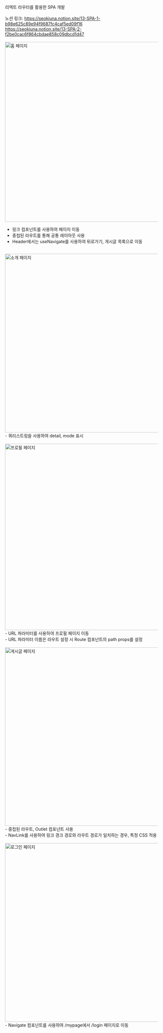 리액트 라우터를 활용한 SPA 개발<br/>
<br>
노션 링크:
https://seokjuna.notion.site/13-SPA-1-b98e625c89e94f9687fc4caf5ed09f16<br>
https://seokjuna.notion.site/13-SPA-2-f2be0cac6f864cbdae858c09dbcd1d47<br>
<br>
<img width="592" alt="홈 페이지" src="https://user-images.githubusercontent.com/102382351/195000436-fdbe8b95-c462-4326-85b4-77fbb21e27fe.png">
- 링크 컴포넌트를 사용하여 페이지 이동<br/>
- 중첩된 라우트를 통해 공통 레이아웃 사용<br/>
- Header에서는 useNavigate를 사용하여 뒤로가기, 게시글 목록으로 이동<br/>
<br/>
<img width="588" alt="소개 페이지" src="https://user-images.githubusercontent.com/102382351/195000879-e5b4676e-0021-42b9-adaa-3ffed8210fcd.png">
- 쿼리스트링을 사용하여 detail, mode 표시<br/>
<br/>
<img width="613" alt="프로필 페이지" src="https://user-images.githubusercontent.com/102382351/195000289-cfa8a388-b270-46ce-90b1-678d7114420e.png">
- URL 파라미터를 사용하여 프로필 페이지 이동<br/>
- URL 파라미터 이름은 라우트 설정 시 Route 컴포넌트의 path props를 설정<br/>
<br/>
<img width="587" alt="게시글 페이지" src="https://user-images.githubusercontent.com/102382351/195000882-7498a52f-52c7-44c6-bb36-63ebe50cf77b.png">
- 중첩된 라우트, Outlet 컴포넌트 사용<br/>
- NavLink를 사용하여 링크 경크 경로와 라우트 경로가 일치하는 경우, 특정 CSS 적용<br/>
<br/>
<img width="588" alt="로그인 페이지" src="https://user-images.githubusercontent.com/102382351/195000276-d7a5a3f6-57b7-4e0c-94c4-76a13bc9af29.png">
- Navigate 컴포넌트를 사용하여 /mypage에서 /login 페이지로 이동<br/>
